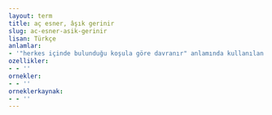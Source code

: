 ```yaml
---
layout: term
title: aç esner, âşık gerinir
slug: ac-esner-asik-gerinir
lisan: Türkçe
anlamlar:
- '"herkes içinde bulunduğu koşula göre davranır" anlamında kullanılan bir söz'
ozellikler:
- - ''
ornekler:
- - ''
orneklerkaynak:
- - ''
---
```

